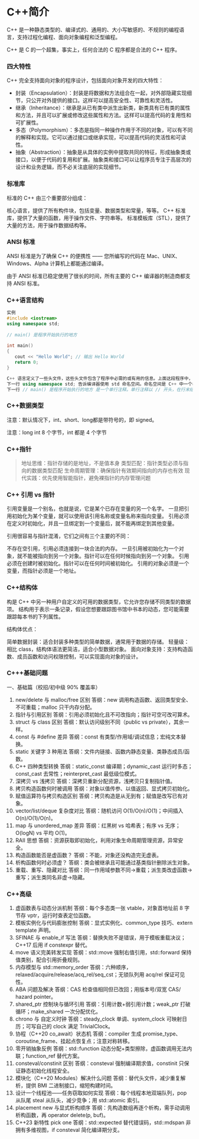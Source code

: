# C++简介
C++ 是一种静态类型的、编译式的、通用的、大小写敏感的、不规则的编程语言，支持过程化编程、面向对象编程和泛型编程。

C++ 是 C 的一个超集，事实上，任何合法的 C 程序都是合法的 C++ 程序。

### 四大特性
C++ 完全支持面向对象的程序设计，包括面向对象开发的四大特性：

- 封装（Encapsulation）：封装是将数据和方法组合在一起，对外部隐藏实现细节，只公开对外提供的接口。这样可以提高安全性、可靠性和灵活性。
- 继承（Inheritance）：继承是从已有类中派生出新类，新类具有已有类的属性和方法，并且可以扩展或修改这些属性和方法。这样可以提高代码的复用性和可扩展性。
- 多态（Polymorphism）：多态是指同一种操作作用于不同的对象，可以有不同的解释和实现。它可以通过接口或继承实现，可以提高代码的灵活性和可读性。
- 抽象（Abstraction）：抽象是从具体的实例中提取共同的特征，形成抽象类或接口，以便于代码的复用和扩展。抽象类和接口可以让程序员专注于高层次的设计和业务逻辑，而不必关注底层的实现细节。
### 标准库
标准的 C++ 由三个重要部分组成：

核心语言，提供了所有构件块，包括变量、数据类型和常量，等等。
C++ 标准库，提供了大量的函数，用于操作文件、字符串等。
标准模板库（STL），提供了大量的方法，用于操作数据结构等。
### ANSI 标准
ANSI 标准是为了确保 C++ 的便携性 —— 您所编写的代码在 Mac、UNIX、Windows、Alpha 计算机上都能通过编译。

由于 ANSI 标准已稳定使用了很长的时间，所有主要的 C++ 编译器的制造商都支持 ANSI 标准。

### C++语言结构
```c++
实例
#include <iostream>
using namespace std;
 
// main() 是程序开始执行的地方
 
int main()
{
   cout << "Hello World"; // 输出 Hello World
   return 0;
}

C++ 语言定义了一些头文件，这些头文件包含了程序中必需的或有用的信息。上面这段程序中，包含了头文件 <iostream>。
下一行 using namespace std; 告诉编译器使用 std 命名空间。命名空间是 C++ 中一个相对新的概念。
下一行 // main() 是程序开始执行的地方 是一个单行注释。单行注释以 // 开头，在行末结束。
``` 

### C++数据类型
注意：默认情况下，int、short、long都是带符号的，即 signed。

注意：long int 8 个字节，int 都是 4 个字节

### C++指针

> 地址思维：指针存储的是地址，不是值本身
> 类型匹配：指针类型必须与指向的数据类型匹配
> 生命周期管理：确保指针有效期间指向的内存也有效
> 现代实践：优先使用智能指针，避免裸指针的内存管理问题

### C++ 引用 vs 指针
引用变量是一个别名，也就是说，它是某个已存在变量的另一个名字。
一旦把引用初始化为某个变量，就可以使用该引用名称或变量名称来指向变量。
引用必须在定义时初始化，并且一旦绑定到一个变量后，就不能再绑定到其他变量。

引用很容易与指针混淆，它们之间有三个主要的不同：

不存在空引用，引用必须连接到一块合法的内存。
一旦引用被初始化为一个对象，就不能被指向到另一个对象。指针可以在任何时候指向到另一个对象。
引用必须在创建时被初始化。指针可以在任何时间被初始化。
引用的对象必须是一个变量，而指针必须是一个地址。

### C++结构体
构是 C++ 中另一种用户自定义的可用的数据类型，它允许您存储不同类型的数据项。
结构用于表示一条记录，假设您想要跟踪图书馆中书本的动态，您可能需要跟踪每本书的下列属性。

结构体优点：

简单数据封装：适合封装多种类型的简单数据，通常用于数据的存储。
轻量级：相比 class，结构体语法更简洁，适合小型数据对象。
面向对象支持：支持构造函数、成员函数和访问权限控制，可以实现面向对象的设计。

### C+++基础问题
一、基础篇（校招/初中级 90% 覆盖率）
1. new/delete 与 malloc/free 区别
答纲：new 调用构造函数、返回类型安全、不可重载；malloc 只干内存分配。
2. 指针与引用区别
答纲：引用必须初始化且不可改指向；指针可空可改可算术。
3. struct 与 class 区别
答纲：默认访问级别不同（public vs private），其余一样。
4. const 与 #define 差异
答纲：const 有类型/作用域/调试信息；宏纯文本替换。
5. static 关键字 3 种用法
答纲：文件内链接、函数内静态变量、类静态成员/函数。
6. C++ 四种类型转换
答纲：static_const 编译期；dynamic_cast 运行时多态；const_cast 去常性；reinterpret_cast 最低级位模式。
7. 深拷贝 vs 浅拷贝
答纲：深拷贝重新分配资源，浅拷贝只复制指针值。
8. 拷贝构造函数何时被调用
答纲：对象以值传参、以值返回、显式拷贝初始化。
9. 赋值运算符与拷贝构造区别
答纲：拷贝构造是从无到有；赋值是改写已有对象。
10. vector/list/deque 复杂度对比
答纲：随机访问 O(1)/O(n)/O(1)；中间插入 O(n)/O(1)/O(n)。
11. map 与 unordered_map 差异
答纲：红黑树 vs 哈希表；有序 vs 无序；O(logN) vs 平均 O(1)。
12. RAII 思想
答纲：资源获取即初始化，利用对象生命周期管理资源，异常安全。
13. 构造函数能否是虚函数？
答纲：不能，对象还没构造完无虚表。
14. 析构函数何时必须虚？
答纲：类会被继承且可能通过基类指针删除派生对象。
15. 重载、重写、隐藏对比
答纲：同一作用域参数不同→重载；派生类改虚函数→重写；派生类同名非虚→隐藏。

### C++高级
1. 虚函数表与动态分派机制
答纲：每个多态类一张 vtable，对象首地址前 8 字节存 vptr，运行时查表定位函数。
2. 模板实例化与代码膨胀控制
答纲：显式实例化、common_type 技巧、extern template 声明。
3. SFINAE 与 enable_if 写法
答纲：替换失败不是错误，用于模板重载决议；C++17 后用 if constexpr 替代。
4. move 语义完美转发实现
答纲：std::move 强制右值引用，std::forward 保持值类别，配合引用折叠规则。
5. 内存模型与 std::memory_order
答纲：六种顺序，relaxed/acquire/release/acq_rel/seq_cst；无锁队列用 acq/rel 保证可见性。
6. ABA 问题及解决
答纲：CAS 检查值相同但已改回；用版本号/双宽 CAS/ hazard pointer。
7. shared_ptr 控制块与循环引用
答纲：引用计数+弱引用计数；weak_ptr 打破循环；make_shared 一次分配优化。
8. chrono 与 自定义时钟
答纲：steady_clock 单调、system_clock 可映射日历；可写自己的 clock 满足 TrivialClock。
9. 协程（C++20 co_await）状态机
答纲：compiler 生成 promise_type、coroutine_frame、挂起点恢复点；注意对称转移。
10. 零开销抽象反例
答纲：std::function 动态分配+类型擦除，虚函数调用无法内联；function_ref 替代方案。
11. consteval/constinit 区别
答纲：consteval 强制编译期求值，constinit 只保证静态初始化线程安全。
12. 模块化（C++20 Modules）解决什么问题
答纲：替代头文件，减少重复解析，提供 BMI 二进制接口，缩短构建时间。
13. 设计一个线程池——任务窃取如何实现
答纲：每个线程本地双端队列，pop 从队尾 steal 从队头，减少竞争；用 std::atomic 索引。
14. placement new 与显式析构顺序
答纲：先构造数组再逐个析构，需手动调用析构函数，再 operator delete(p, buf)。
15. C++23 新特性 pick one
答纲：std::expected 替代错误码，std::mdspan 非拥有多维视图，if consteval 简化编译期分支。